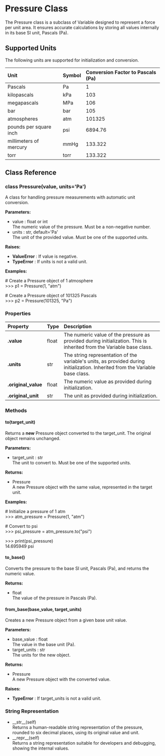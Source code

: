 # **Pressure Class**

The Pressure class is a subclass of Variable designed to represent a force per unit area. It ensures accurate calculations by storing all values internally in its base SI unit, Pascals (Pa).

## **Supported Units**

The following units are supported for initialization and conversion.

| Unit | Symbol | Conversion Factor to Pascals (Pa) |
| :---- | :---- | :---- |
| Pascals | Pa | 1 |
| kilopascals | kPa | 103 |
| megapascals | MPa | 106 |
| bar | bar | 105 |
| atmospheres | atm | 101325 |
| pounds per square inch | psi | 6894.76 |
| millimeters of mercury | mmHg | 133.322 |
| torr | torr | 133.322 |

## **Class Reference**

### **class Pressure(value, units='Pa')**

A class for handling pressure measurements with automatic unit conversion.

**Parameters:**

* value : float or int  
  The numeric value of the pressure. Must be a non-negative number.  
* units : str, default='Pa'  
  The unit of the provided value. Must be one of the supported units.

**Raises:**

* **ValueError** : If value is negative.  
* **TypeError** : If units is not a valid unit.

**Examples:**

\# Create a Pressure object of 1 atmosphere  
\>\>\> p1 \= Pressure(1, "atm")

\# Create a Pressure object of 101325 Pascals  
\>\>\> p2 \= Pressure(101325, "Pa")

### **Properties**

| Property | Type | Description |
| :---- | :---- | :---- |
| **.value** | float | The numeric value of the pressure as provided during initialization. This is inherited from the Variable base class. |
| **.units** | str | The string representation of the variable's units, as provided during initialization. Inherited from the Variable base class. |
| **.original\_value** | float | The numeric value as provided during initialization. |
| **.original\_unit** | str | The unit as provided during initialization. |

### **Methods**

#### **to(target\_unit)**

Returns a **new** Pressure object converted to the target\_unit. The original object remains unchanged.

**Parameters:**

* target\_unit : str  
  The unit to convert to. Must be one of the supported units.

**Returns:**

* Pressure  
  A new Pressure object with the same value, represented in the target unit.

**Examples:**

\# Initialize a pressure of 1 atm  
\>\>\> atm\_pressure \= Pressure(1, "atm")

\# Convert to psi  
\>\>\> psi\_pressure \= atm\_pressure.to("psi")

\>\>\> print(psi\_pressure)  
14.695949 psi

#### **to\_base()**

Converts the pressure to the base SI unit, Pascals (Pa), and returns the numeric value.

**Returns:**

* float  
  The value of the pressure in Pascals (Pa).

#### **from\_base(base\_value, target\_units)**

Creates a new Pressure object from a given base unit value.

**Parameters:**

* base\_value : float  
  The value in the base unit (Pa).  
* target\_units : str  
  The units for the new object.

**Returns:**

* Pressure  
  A new Pressure object with the converted value.

**Raises:**

* **TypeError** : If target\_units is not a valid unit.

### **String Representation**

* \_\_str\_\_(self)  
  Returns a human-readable string representation of the pressure, rounded to six decimal places, using its original value and unit.  
* \_\_repr\_\_(self)  
  Returns a string representation suitable for developers and debugging, showing the internal values.